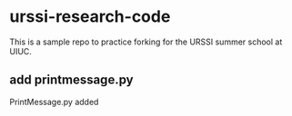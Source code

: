# urssi-research-code

This is a sample repo to practice forking for the URSSI summer school at UIUC. 
## add printmessage.py
PrintMessage.py added
